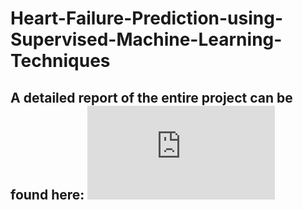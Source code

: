 # Heart-Failure-Prediction-using-Supervised-Machine-Learning-Techniques

## A detailed report of the entire project can be found here: ![Heart_Failure_Project_report](https://github.com/Avani-Maroo/Heart-Failure-Prediction-using-Supervised-Machine-Learning-Techniques/blob/7291365e1c4ba4f80ebdf7eb94676fad201f591a/Heart_Failure_Project_Report.pdf)
